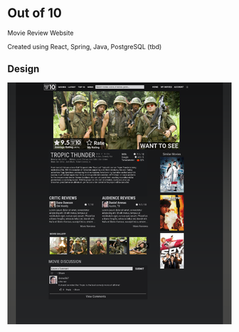 # Out of 10

Movie Review Website

Created using React, Spring, Java, PostgreSQL (tbd)

## Design

![Alt text](/content/design/layoutOOT.png "Design Layout for Website")
